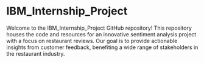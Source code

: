 # IBM_Internship_Project
Welcome to the IBM_Internship_Project GitHub repository! This repository houses the code and resources for an innovative sentiment analysis project with a focus on restaurant reviews. Our goal is to provide actionable insights from customer feedback, benefiting a wide range of stakeholders in the restaurant industry.
